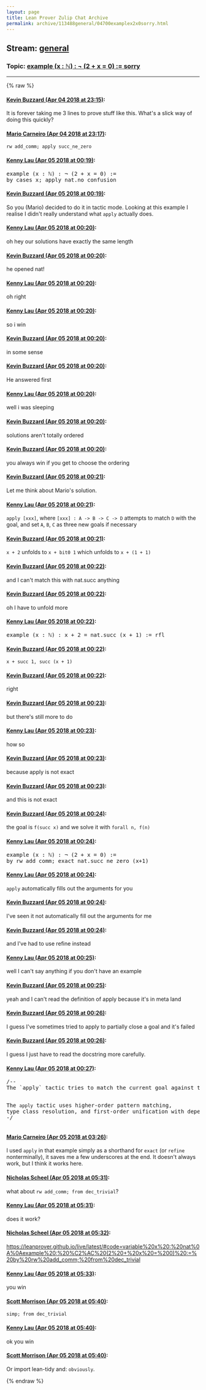 ```yaml
---
layout: page
title: Lean Prover Zulip Chat Archive 
permalink: archive/113488general/04700examplex2x0sorry.html
---
```


## Stream: [general](index.html)
### Topic: [example (x : ℕ) : ¬ (2 + x = 0) := sorry](04700examplex2x0sorry.html)

---


{% raw %}
#### [ Kevin Buzzard (Apr 04 2018 at 23:15)](https://leanprover.zulipchat.com/#narrow/stream/113488-general/topic/example%20%28x%20%3A%20%E2%84%95%29%20%3A%20%C2%AC%20%282%20%2B%20x%20%3D%200%29%20%3A%3D%20sorry/near/124642055):
<p>It is forever taking me 3 lines to prove stuff like this. What's a slick way of doing this quickly?</p>

#### [ Mario Carneiro (Apr 04 2018 at 23:17)](https://leanprover.zulipchat.com/#narrow/stream/113488-general/topic/example%20%28x%20%3A%20%E2%84%95%29%20%3A%20%C2%AC%20%282%20%2B%20x%20%3D%200%29%20%3A%3D%20sorry/near/124642141):
<p><code>rw add_comm; apply succ_ne_zero</code></p>

#### [ Kenny Lau (Apr 05 2018 at 00:19)](https://leanprover.zulipchat.com/#narrow/stream/113488-general/topic/example%20%28x%20%3A%20%E2%84%95%29%20%3A%20%C2%AC%20%282%20%2B%20x%20%3D%200%29%20%3A%3D%20sorry/near/124644443):
<div class="codehilite"><pre><span></span>example (x : ℕ) : ¬ (2 + x = 0) :=
by cases x; apply nat.no_confusion
</pre></div>

#### [ Kevin Buzzard (Apr 05 2018 at 00:19)](https://leanprover.zulipchat.com/#narrow/stream/113488-general/topic/example%20%28x%20%3A%20%E2%84%95%29%20%3A%20%C2%AC%20%282%20%2B%20x%20%3D%200%29%20%3A%3D%20sorry/near/124644446):
<p>So you (Mario) decided to do it in tactic mode. Looking at this example I realise I didn't really understand what <code>apply</code> actually does.</p>

#### [ Kenny Lau (Apr 05 2018 at 00:20)](https://leanprover.zulipchat.com/#narrow/stream/113488-general/topic/example%20%28x%20%3A%20%E2%84%95%29%20%3A%20%C2%AC%20%282%20%2B%20x%20%3D%200%29%20%3A%3D%20sorry/near/124644490):
<p>oh hey our solutions have exactly the same length</p>

#### [ Kevin Buzzard (Apr 05 2018 at 00:20)](https://leanprover.zulipchat.com/#narrow/stream/113488-general/topic/example%20%28x%20%3A%20%E2%84%95%29%20%3A%20%C2%AC%20%282%20%2B%20x%20%3D%200%29%20%3A%3D%20sorry/near/124644493):
<p>he opened nat!</p>

#### [ Kenny Lau (Apr 05 2018 at 00:20)](https://leanprover.zulipchat.com/#narrow/stream/113488-general/topic/example%20%28x%20%3A%20%E2%84%95%29%20%3A%20%C2%AC%20%282%20%2B%20x%20%3D%200%29%20%3A%3D%20sorry/near/124644496):
<p>oh right</p>

#### [ Kenny Lau (Apr 05 2018 at 00:20)](https://leanprover.zulipchat.com/#narrow/stream/113488-general/topic/example%20%28x%20%3A%20%E2%84%95%29%20%3A%20%C2%AC%20%282%20%2B%20x%20%3D%200%29%20%3A%3D%20sorry/near/124644498):
<p>so i win</p>

#### [ Kevin Buzzard (Apr 05 2018 at 00:20)](https://leanprover.zulipchat.com/#narrow/stream/113488-general/topic/example%20%28x%20%3A%20%E2%84%95%29%20%3A%20%C2%AC%20%282%20%2B%20x%20%3D%200%29%20%3A%3D%20sorry/near/124644500):
<p>in some sense</p>

#### [ Kevin Buzzard (Apr 05 2018 at 00:20)](https://leanprover.zulipchat.com/#narrow/stream/113488-general/topic/example%20%28x%20%3A%20%E2%84%95%29%20%3A%20%C2%AC%20%282%20%2B%20x%20%3D%200%29%20%3A%3D%20sorry/near/124644502):
<p>He answered first</p>

#### [ Kenny Lau (Apr 05 2018 at 00:20)](https://leanprover.zulipchat.com/#narrow/stream/113488-general/topic/example%20%28x%20%3A%20%E2%84%95%29%20%3A%20%C2%AC%20%282%20%2B%20x%20%3D%200%29%20%3A%3D%20sorry/near/124644504):
<p>well i was sleeping</p>

#### [ Kevin Buzzard (Apr 05 2018 at 00:20)](https://leanprover.zulipchat.com/#narrow/stream/113488-general/topic/example%20%28x%20%3A%20%E2%84%95%29%20%3A%20%C2%AC%20%282%20%2B%20x%20%3D%200%29%20%3A%3D%20sorry/near/124644512):
<p>solutions aren't totally ordered</p>

#### [ Kevin Buzzard (Apr 05 2018 at 00:20)](https://leanprover.zulipchat.com/#narrow/stream/113488-general/topic/example%20%28x%20%3A%20%E2%84%95%29%20%3A%20%C2%AC%20%282%20%2B%20x%20%3D%200%29%20%3A%3D%20sorry/near/124644519):
<p>you always win if you get to choose the ordering</p>

#### [ Kevin Buzzard (Apr 05 2018 at 00:21)](https://leanprover.zulipchat.com/#narrow/stream/113488-general/topic/example%20%28x%20%3A%20%E2%84%95%29%20%3A%20%C2%AC%20%282%20%2B%20x%20%3D%200%29%20%3A%3D%20sorry/near/124644528):
<p>Let me think about Mario's solution.</p>

#### [ Kenny Lau (Apr 05 2018 at 00:21)](https://leanprover.zulipchat.com/#narrow/stream/113488-general/topic/example%20%28x%20%3A%20%E2%84%95%29%20%3A%20%C2%AC%20%282%20%2B%20x%20%3D%200%29%20%3A%3D%20sorry/near/124644542):
<p><code>apply [xxx]</code>, where <code>[xxx] : A -&gt; B -&gt; C -&gt; D</code> attempts to match <code>D</code> with the goal, and set <code>A</code>, <code>B</code>, <code>C</code> as three new goals if necessary</p>

#### [ Kevin Buzzard (Apr 05 2018 at 00:21)](https://leanprover.zulipchat.com/#narrow/stream/113488-general/topic/example%20%28x%20%3A%20%E2%84%95%29%20%3A%20%C2%AC%20%282%20%2B%20x%20%3D%200%29%20%3A%3D%20sorry/near/124644544):
<p><code>x + 2</code> unfolds to <code>x + bit0 1</code> which unfolds to <code>x + (1 + 1)</code></p>

#### [ Kevin Buzzard (Apr 05 2018 at 00:22)](https://leanprover.zulipchat.com/#narrow/stream/113488-general/topic/example%20%28x%20%3A%20%E2%84%95%29%20%3A%20%C2%AC%20%282%20%2B%20x%20%3D%200%29%20%3A%3D%20sorry/near/124644550):
<p>and I can't match this with nat.succ anything</p>

#### [ Kevin Buzzard (Apr 05 2018 at 00:22)](https://leanprover.zulipchat.com/#narrow/stream/113488-general/topic/example%20%28x%20%3A%20%E2%84%95%29%20%3A%20%C2%AC%20%282%20%2B%20x%20%3D%200%29%20%3A%3D%20sorry/near/124644596):
<p>oh I have to unfold more</p>

#### [ Kenny Lau (Apr 05 2018 at 00:22)](https://leanprover.zulipchat.com/#narrow/stream/113488-general/topic/example%20%28x%20%3A%20%E2%84%95%29%20%3A%20%C2%AC%20%282%20%2B%20x%20%3D%200%29%20%3A%3D%20sorry/near/124644602):
<div class="codehilite"><pre><span></span>example (x : ℕ) : x + 2 = nat.succ (x + 1) := rfl
</pre></div>

#### [ Kevin Buzzard (Apr 05 2018 at 00:22)](https://leanprover.zulipchat.com/#narrow/stream/113488-general/topic/example%20%28x%20%3A%20%E2%84%95%29%20%3A%20%C2%AC%20%282%20%2B%20x%20%3D%200%29%20%3A%3D%20sorry/near/124644603):
<p><code>x + succ 1, succ (x + 1)</code></p>

#### [ Kevin Buzzard (Apr 05 2018 at 00:22)](https://leanprover.zulipchat.com/#narrow/stream/113488-general/topic/example%20%28x%20%3A%20%E2%84%95%29%20%3A%20%C2%AC%20%282%20%2B%20x%20%3D%200%29%20%3A%3D%20sorry/near/124644605):
<p>right</p>

#### [ Kevin Buzzard (Apr 05 2018 at 00:23)](https://leanprover.zulipchat.com/#narrow/stream/113488-general/topic/example%20%28x%20%3A%20%E2%84%95%29%20%3A%20%C2%AC%20%282%20%2B%20x%20%3D%200%29%20%3A%3D%20sorry/near/124644617):
<p>but there's still more to do</p>

#### [ Kenny Lau (Apr 05 2018 at 00:23)](https://leanprover.zulipchat.com/#narrow/stream/113488-general/topic/example%20%28x%20%3A%20%E2%84%95%29%20%3A%20%C2%AC%20%282%20%2B%20x%20%3D%200%29%20%3A%3D%20sorry/near/124644618):
<p>how so</p>

#### [ Kevin Buzzard (Apr 05 2018 at 00:23)](https://leanprover.zulipchat.com/#narrow/stream/113488-general/topic/example%20%28x%20%3A%20%E2%84%95%29%20%3A%20%C2%AC%20%282%20%2B%20x%20%3D%200%29%20%3A%3D%20sorry/near/124644624):
<p>because apply is not exact</p>

#### [ Kevin Buzzard (Apr 05 2018 at 00:23)](https://leanprover.zulipchat.com/#narrow/stream/113488-general/topic/example%20%28x%20%3A%20%E2%84%95%29%20%3A%20%C2%AC%20%282%20%2B%20x%20%3D%200%29%20%3A%3D%20sorry/near/124644625):
<p>and this is not exact</p>

#### [ Kevin Buzzard (Apr 05 2018 at 00:24)](https://leanprover.zulipchat.com/#narrow/stream/113488-general/topic/example%20%28x%20%3A%20%E2%84%95%29%20%3A%20%C2%AC%20%282%20%2B%20x%20%3D%200%29%20%3A%3D%20sorry/near/124644670):
<p>the goal is <code>f(succ x)</code> and we solve it with <code>forall n, f(n)</code></p>

#### [ Kenny Lau (Apr 05 2018 at 00:24)](https://leanprover.zulipchat.com/#narrow/stream/113488-general/topic/example%20%28x%20%3A%20%E2%84%95%29%20%3A%20%C2%AC%20%282%20%2B%20x%20%3D%200%29%20%3A%3D%20sorry/near/124644675):
<div class="codehilite"><pre><span></span>example (x : ℕ) : ¬ (2 + x = 0) :=
by rw add_comm; exact nat.succ_ne_zero (x+1)
</pre></div>

#### [ Kenny Lau (Apr 05 2018 at 00:24)](https://leanprover.zulipchat.com/#narrow/stream/113488-general/topic/example%20%28x%20%3A%20%E2%84%95%29%20%3A%20%C2%AC%20%282%20%2B%20x%20%3D%200%29%20%3A%3D%20sorry/near/124644676):
<p><code>apply</code> automatically fills out the arguments for you</p>

#### [ Kevin Buzzard (Apr 05 2018 at 00:24)](https://leanprover.zulipchat.com/#narrow/stream/113488-general/topic/example%20%28x%20%3A%20%E2%84%95%29%20%3A%20%C2%AC%20%282%20%2B%20x%20%3D%200%29%20%3A%3D%20sorry/near/124644678):
<p>I've seen it not automatically fill out the arguments for me</p>

#### [ Kevin Buzzard (Apr 05 2018 at 00:24)](https://leanprover.zulipchat.com/#narrow/stream/113488-general/topic/example%20%28x%20%3A%20%E2%84%95%29%20%3A%20%C2%AC%20%282%20%2B%20x%20%3D%200%29%20%3A%3D%20sorry/near/124644681):
<p>and I've had to use refine instead</p>

#### [ Kenny Lau (Apr 05 2018 at 00:25)](https://leanprover.zulipchat.com/#narrow/stream/113488-general/topic/example%20%28x%20%3A%20%E2%84%95%29%20%3A%20%C2%AC%20%282%20%2B%20x%20%3D%200%29%20%3A%3D%20sorry/near/124644693):
<p>well I can't say anything if you don't have an example</p>

#### [ Kevin Buzzard (Apr 05 2018 at 00:25)](https://leanprover.zulipchat.com/#narrow/stream/113488-general/topic/example%20%28x%20%3A%20%E2%84%95%29%20%3A%20%C2%AC%20%282%20%2B%20x%20%3D%200%29%20%3A%3D%20sorry/near/124644698):
<p>yeah and I can't read the definition of apply because it's in meta land</p>

#### [ Kevin Buzzard (Apr 05 2018 at 00:26)](https://leanprover.zulipchat.com/#narrow/stream/113488-general/topic/example%20%28x%20%3A%20%E2%84%95%29%20%3A%20%C2%AC%20%282%20%2B%20x%20%3D%200%29%20%3A%3D%20sorry/near/124644739):
<p>I guess I've sometimes tried to apply to partially close a goal and it's failed</p>

#### [ Kevin Buzzard (Apr 05 2018 at 00:26)](https://leanprover.zulipchat.com/#narrow/stream/113488-general/topic/example%20%28x%20%3A%20%E2%84%95%29%20%3A%20%C2%AC%20%282%20%2B%20x%20%3D%200%29%20%3A%3D%20sorry/near/124644750):
<p>I guess I just have to read the docstring more carefully.</p>

#### [ Kenny Lau (Apr 05 2018 at 00:27)](https://leanprover.zulipchat.com/#narrow/stream/113488-general/topic/example%20%28x%20%3A%20%E2%84%95%29%20%3A%20%C2%AC%20%282%20%2B%20x%20%3D%200%29%20%3A%3D%20sorry/near/124644764):
<div class="codehilite"><pre><span></span>/--
The `apply` tactic tries to match the current goal against the conclusion of the type of term. The argument term should be a term well-formed in the local context of the main goal. If it succeeds, then the tactic returns as many subgoals as the number of premises that have not been fixed by type inference or type class resolution. Non-dependent premises are added before dependent ones.

The `apply` tactic uses higher-order pattern matching, type class resolution, and first-order unification with dependent types.
-/
</pre></div>

#### [ Mario Carneiro (Apr 05 2018 at 03:26)](https://leanprover.zulipchat.com/#narrow/stream/113488-general/topic/example%20%28x%20%3A%20%E2%84%95%29%20%3A%20%C2%AC%20%282%20%2B%20x%20%3D%200%29%20%3A%3D%20sorry/near/124650332):
<p>I used <code>apply</code> in that example simply as a shorthand for <code>exact</code> (or <code>refine</code> nonterminally), it saves me a few underscores at the end. It doesn't always work, but I think it works here.</p>

#### [ Nicholas Scheel (Apr 05 2018 at 05:31)](https://leanprover.zulipchat.com/#narrow/stream/113488-general/topic/example%20%28x%20%3A%20%E2%84%95%29%20%3A%20%C2%AC%20%282%20%2B%20x%20%3D%200%29%20%3A%3D%20sorry/near/124653601):
<p>what about <code>rw add_comm; from dec_trivial</code>?</p>

#### [ Kenny Lau (Apr 05 2018 at 05:31)](https://leanprover.zulipchat.com/#narrow/stream/113488-general/topic/example%20%28x%20%3A%20%E2%84%95%29%20%3A%20%C2%AC%20%282%20%2B%20x%20%3D%200%29%20%3A%3D%20sorry/near/124653603):
<p>does it work?</p>

#### [ Nicholas Scheel (Apr 05 2018 at 05:32)](https://leanprover.zulipchat.com/#narrow/stream/113488-general/topic/example%20%28x%20%3A%20%E2%84%95%29%20%3A%20%C2%AC%20%282%20%2B%20x%20%3D%200%29%20%3A%3D%20sorry/near/124653644):
<p><a href="https://leanprover.github.io/live/latest/#code=variable%20x%20:%20nat%0A%0Aexample%20:%20%C2%AC%20(2%20+%20x%20=%200)%20:=%20by%20rw%20add_comm;%20from%20dec_trivial" target="_blank" title="https://leanprover.github.io/live/latest/#code=variable%20x%20:%20nat%0A%0Aexample%20:%20%C2%AC%20(2%20+%20x%20=%200)%20:=%20by%20rw%20add_comm;%20from%20dec_trivial">https://leanprover.github.io/live/latest/#code=variable%20x%20:%20nat%0A%0Aexample%20:%20%C2%AC%20(2%20+%20x%20=%200)%20:=%20by%20rw%20add_comm;%20from%20dec_trivial</a></p>

#### [ Kenny Lau (Apr 05 2018 at 05:33)](https://leanprover.zulipchat.com/#narrow/stream/113488-general/topic/example%20%28x%20%3A%20%E2%84%95%29%20%3A%20%C2%AC%20%282%20%2B%20x%20%3D%200%29%20%3A%3D%20sorry/near/124653651):
<p>you win</p>

#### [ Scott Morrison (Apr 05 2018 at 05:40)](https://leanprover.zulipchat.com/#narrow/stream/113488-general/topic/example%20%28x%20%3A%20%E2%84%95%29%20%3A%20%C2%AC%20%282%20%2B%20x%20%3D%200%29%20%3A%3D%20sorry/near/124653845):
<p><code>simp; from dec_trivial</code></p>

#### [ Kenny Lau (Apr 05 2018 at 05:40)](https://leanprover.zulipchat.com/#narrow/stream/113488-general/topic/example%20%28x%20%3A%20%E2%84%95%29%20%3A%20%C2%AC%20%282%20%2B%20x%20%3D%200%29%20%3A%3D%20sorry/near/124653851):
<p>ok you win</p>

#### [ Scott Morrison (Apr 05 2018 at 05:40)](https://leanprover.zulipchat.com/#narrow/stream/113488-general/topic/example%20%28x%20%3A%20%E2%84%95%29%20%3A%20%C2%AC%20%282%20%2B%20x%20%3D%200%29%20%3A%3D%20sorry/near/124653852):
<p>Or import lean-tidy and: <code>obviously</code>.</p>


{% endraw %}
